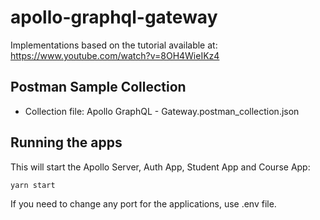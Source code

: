 # apollo-graphql-gateway

Implementations based on the tutorial available at: https://www.youtube.com/watch?v=8OH4WieIKz4

## Postman Sample Collection

- Collection file: Apollo GraphQL - Gateway.postman_collection.json

## Running the apps

This will start the Apollo Server, Auth App, Student App and Course App:

```
yarn start
```

If you need to change any port for the applications, use .env file.